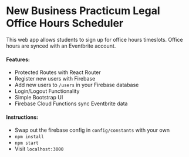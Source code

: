 # New Business Practicum Legal Office Hours Scheduler
This web app allows students to sign up for office hours timeslots. Office hours are synced with an Eventbrite account.

#### Features:
* Protected Routes with React Router
* Register new users with Firebase
* Add new users to ```/users``` in your Firebase database
* Login/Logout Functionality
* Simple Bootstrap UI
* Firebase Cloud Functions sync Eventbrite data

#### Instructions:
* Swap out the firebase config in ```config/constants``` with your own
* ```npm install```
* ```npm start```
* Visit ```localhost:3000```
